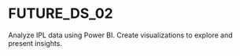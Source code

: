 # FUTURE_DS_02
Analyze IPL data using Power BI. Create visualizations to explore and present insights. 
